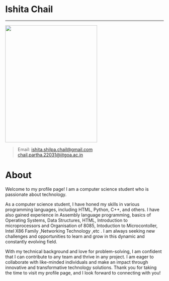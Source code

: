  # Ishita Chail #
 ---
 
 <img src="https://user-images.githubusercontent.com/54792560/232725723-e97407b9-f2f9-4e3f-a7ba-022d205d433a.jpg" width="292" height="372"> 

> Email: <ishita.shilpa.chail@gmail.com> <br>        <chail.partha.22031@iitgoa.ac.in>

# About #
Welcome to my profile page! I am a computer science student who is passionate about technology.

As a computer science student, I have honed my skills in various programming languages, including HTML, Python, C++, and others. I have also gained experience in  Assembly language programming, basics of Operating Systems, Data Structures, HTML, Introduction to microprocessors and Organisation of 8085, Intoduction to Microcontoller, Intel X86 Family ,Networking Technology ,etc . I am always seeking new challenges and opportunities to learn and grow in this dynamic and constantly evolving field.

With my technical background and love for problem-solving, I am confident that I can contribute to any team and thrive in any project. I am eager to collaborate with like-minded individuals and make an impact through innovative and transformative technology solutions. Thank you for taking the time to visit my profile page, and I look forward to connecting with you!
